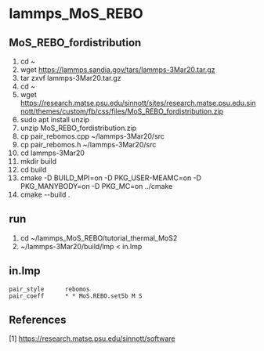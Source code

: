 # lammps_MoS_REBO


## MoS_REBO_fordistribution
1. cd ~
2. wget https://lammps.sandia.gov/tars/lammps-3Mar20.tar.gz
3. tar zxvf lammps-3Mar20.tar.gz
4. cd ~
5. wget https://research.matse.psu.edu/sinnott/sites/research.matse.psu.edu.sinnott/themes/custom/fb/css/files/MoS_REBO_fordistribution.zip
6. sudo apt install unzip
7. unzip MoS_REBO_fordistribution.zip 
8. cp pair_rebomos.cpp ~/lammps-3Mar20/src
9. cp pair_rebomos.h ~/lammps-3Mar20/src
10. cd lammps-3Mar20
11. mkdir build
12. cd build
13. cmake -D BUILD_MPI=on -D PKG_USER-MEAMC=on -D PKG_MANYBODY=on -D PKG_MC=on ../cmake
14. cmake --build .


## run
1. cd ~/lammps_MoS_REBO/tutorial_thermal_MoS2
2. ~/lammps-3Mar20/build/lmp < in.lmp


## in.lmp
	pair_style      rebomos
	pair_coeff      * * MoS.REBO.set5b M S

## References
[1] https://research.matse.psu.edu/sinnott/software